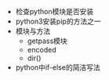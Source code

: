 + 检查python模块是否安装
+ python3安装pip的方法之一
+ 模块与方法
	+ getpass模块
	+ encoded
	+ dir()
+ python中if-else的简洁写法


